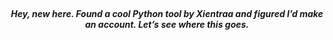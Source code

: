 <br clear="both">

<h5 align="center">Hey, new here. Found a cool Python tool by Xientraa and figured I’d make an account. Let’s see where this goes.</h5>

###
